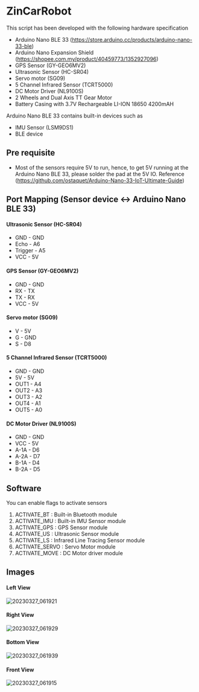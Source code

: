 # ZinCarRobot

This script has been developed with the following hardware specification
- Arduino Nano BLE 33 (https://store.arduino.cc/products/arduino-nano-33-ble)
- Arduino Nano Expansion Shield (https://shopee.com.my/product/40459773/1352927096)
- GPS Sensor (GY-GEO6MV2)
- Ultrasonic Sensor (HC-SR04)
- Servo motor (SG09)
- 5 Channel Infrared Sensor (TCRT5000)
- DC Motor Driver (NL9100S)
- 2 Wheels and Dual Axis TT Gear Motor
- Battery Casing with 3.7V Rechargeable LI-ION 18650 4200mAH

Arduino Nano BLE 33 contains built-in devices such as
- IMU Sensor (LSM9DS1)
- BLE device

## Pre requisite

- Most of the sensors require 5V to run, hence, to get 5V running at the Arduino Nano BLE 33, please solder the pad at the 5V IO.
Reference (https://github.com/ostaquet/Arduino-Nano-33-IoT-Ultimate-Guide)

## Port Mapping (Sensor device <-> Arduino Nano BLE 33)

#### Ultrasonic Sensor (HC-SR04)

- GND     - GND
- Echo    - A6
- Trigger - A5
- VCC     - 5V

#### GPS Sensor (GY-GEO6MV2)

- GND - GND
- RX - TX
- TX - RX
- VCC  - 5V

#### Servo motor (SG09)

- V - 5V
- G - GND
- S - D8

#### 5 Channel Infrared Sensor (TCRT5000)

- GND - GND
- 5V - 5V
- OUT1 - A4
- OUT2 - A3
- OUT3 - A2
- OUT4 - A1
- OUT5 - A0

#### DC Motor Driver (NL9100S)

- GND - GND
- VCC - 5V
- A-1A - D6
- A-2A - D7
- B-1A - D4
- B-2A - D5

## Software 

You can enable flags to activate sensors

1. ACTIVATE_BT : Built-in Bluetooth module
2. ACTIVATE_IMU : Built-in IMU Sensor module
3. ACTIVATE_GPS : GPS Sensor module
4. ACTIVATE_US : Ultrasonic Sensor module
5. ACTIVATE_LS : Infrared Line Tracing Sensor module
6. ACTIVATE_SERVO : Servo Motor module
7. ACTIVATE_MOVE : DC Motor driver module


## Images

#### Left View
![20230327_061921](https://user-images.githubusercontent.com/20044455/227808593-3ac7af19-8b87-46fa-a30f-7c9042bd0d9b.jpg)

#### Right View
![20230327_061929](https://user-images.githubusercontent.com/20044455/227808600-b414852c-4690-47fc-abcb-b0191fd68026.jpg)

#### Bottom View
![20230327_061939](https://user-images.githubusercontent.com/20044455/227808601-46d6abd8-d635-4feb-8aa2-9ee00a939094.jpg)

#### Front View
![20230327_061915](https://user-images.githubusercontent.com/20044455/227808603-108cc230-02ff-4b12-81ea-592fb03134c3.jpg)

